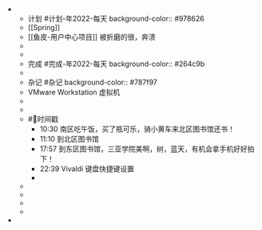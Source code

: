 -
	- 计划 #计划-年2022-每天
	  background-color:: #978626
	- [[Spring]]
	- [[鱼皮-用户中心项目]] 被折磨的很，奔溃
	-
	-
	- 完成 #完成-年2022-每天
	  background-color:: #264c9b
	-
	- 杂记 #杂记
	  background-color:: #787f97
	- VMware Workstation 虚拟机
	-
	-
	- #📌时间戳
		- 10:30 南区吃午饭，买了瓶可乐，骑小黄车来北区图书馆还书！
		- 11:10 到北区图书馆
		- 17:57 到东区图书馆，三亚学院美啊，树，蓝天，有机会拿手机好好拍下！
		- 22:39 Vivaldi 键盘快捷键设置
		-
	-
	-
	-
	-
-